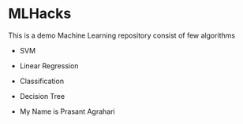 # MLHacks
This is a demo Machine Learning repository consist of few algorithms

- SVM
- Linear Regression
- Classification
- Decision Tree


- My Name is Prasant Agrahari
